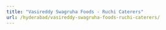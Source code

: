 ```yaml
---
title: "Vasireddy Swagruha Foods - Ruchi Caterers"
url: /hyderabad/vasireddy-swagruha-foods-ruchi-caterers/
---
```

